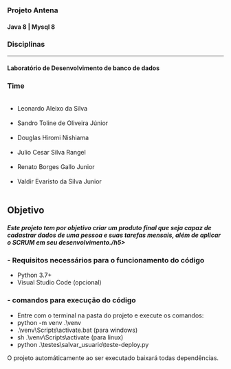 <h3> Projeto Antena </h3>
<h4> Java 8 | Mysql 8 </h4>

<h3>Disciplinas</h3>
<hr>
<h4> Laboratório de Desenvolvimento de banco de dados </h4>

<h3> Time </h3>
<ul>
<br>
<li> Leonardo Aleixo da Silva </li>
<br>
<li> Sandro Toline de Oliveira Júnior </li>
<br>
<li> Douglas Hiromi Nishiama </li>
<br>
<li> Julio Cesar Silva Rangel </li>
<br>
<li> Renato Borges Gallo Junior </li>
<br>
<li> Valdir Evaristo da Silva Junior</li>
<br>
</ul>
<h2> Objetivo </h2>
<h5> Este projeto tem por objetivo criar um produto final que seja capaz de 
cadastrar dados de uma pessoa e suas tarefas mensais, além de aplicar o SCRUM em seu desenvolvimento./h5>

<h3>- Requisitos necessários para o funcionamento do código </h3>

<ul>
  <li> Python 3.7+ </li>
  <li> Visual Studio Code (opcional) </li>
</ul>

<h3>- comandos para execução do código </h3>

<ul>
  <li> Entre com o terminal na pasta do projeto e execute os comandos: </li>
  <li> python -m venv .\venv </li>
  <li> .\venv\Scripts\activate.bat (para windows) </li>
  <li> sh .\venv\Scripts\activate (para linux) </li>
  <li> python .\testes\salvar_usuario\teste-deploy.py </li>
</ul>

O projeto automáticamente ao ser executado baixará todas dependências.
